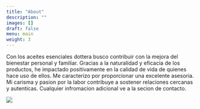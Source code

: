 ```yaml
---
title: "About"
description: ""
images: []
draft: false
menu: main
weight: 3
---
```



Con los aceites esenciales dottera busco contribuir con la  mejora del bienestar personal y familiar. Gracias a la naturalidad y eficacia de los productos, he impactado positivamente en la calidad de vida de quienes hace uso de ellos.
Me caracterizo por proporcionar una excelente asesoria. Mi carisma y pasion por la labor contribuye a  sostener relaciones cercanas y autenticas.
Cualquier infromacion adicional ve a la secion de contacto.

![](/images/tarjeta.jpg)